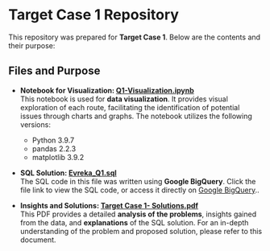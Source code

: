 # Target Case 1 Repository  

This repository was prepared for **Target Case 1**. Below are the contents and their purpose:

## Files and Purpose

- **Notebook for Visualization: [Q1-Visualization.ipynb](Q1-Visualization.ipynb)**  
  This notebook is used for **data visualization**. It provides visual exploration of each route, facilitating the identification of potential issues through charts and graphs. The notebook utilizes the following versions:  
  - Python 3.9.7  
  - pandas 2.2.3  
  - matplotlib 3.9.2  

- **SQL Solution: [Evreka_Q1.sql](Evreka_Q1.sql)**  
  The SQL code in this file was written using **Google BigQuery**. Click the file link to view the SQL code, or access it directly on [Google BigQuery](https://console.cloud.google.com/bigquery?sq=393930802733:060a061887ec4a2ebecd3ee021d42387)..

- **Insights and Solutions: [Target Case 1- Solutions.pdf](Target%20Case%201-%20Solutions.pdf)**  
  This PDF provides a detailed **analysis of the problems**, insights gained from the data, and **explanations** of the SQL solution. For an in-depth understanding of the problem and proposed solution, please refer to this document.
